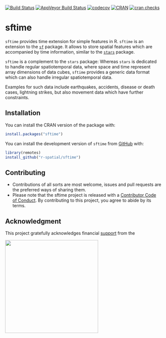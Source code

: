 
<!-- README.md is generated from README.Rmd. Please edit that file -->

[![Build
Status](https://travis-ci.org/r-spatial/sftime.png?branch=master)](https://travis-ci.org/r-spatial/sftime)
[![AppVeyor Build
Status](https://ci.appveyor.com/api/projects/status/github/r-spatial/sftime?branch=master&svg=true)](https://ci.appveyor.com/project/edzerpebesma/sftime)
[![codecov](https://codecov.io/gh/r-spatial/sftime/branch/master/graph/badge.svg)](https://codecov.io/gh/r-spatial/sftime)
[![CRAN](https://www.r-pkg.org/badges/version/sftime)](https://cran.r-project.org/package=sftime)
[![cran
checks](https://badges.cranchecks.info/worst/sftime.svg)](https://cran.r-project.org/web/checks/check_results_sftime.html)

# sftime

`sftime` provides time extension for simple features in R. `sftime` is
an extension to the [`sf`](https://github.com/r-spatial/sf) package. It
allows to store spatial features which are accompanied by time
information, similar to the
[`stars`](https://github.com/r-spatial/stars/) package.

`sftime` is a complement to the `stars` package: Whereas `stars` is
dedicated to handle regular spatiotemporal data, where space and time
represent array dimensions of data cubes, `sftime` provides a generic
data format which can also handle irregular spatiotemporal data.

Examples for such data include earthquakes, accidents, disease or death
cases, lightning strikes, but also movement data which have further
constraints.

## Installation

You can install the CRAN version of the package with:

``` r
install.packages("sftime")
```

You can install the development version of `sftime` from
[GitHub](https://github.com/) with:

``` r
library(remotes)
install_github("r-spatial/sftime")
```

## Contributing

- Contributions of all sorts are most welcome, issues and pull requests
  are the preferred ways of sharing them.
- Please note that the sftime project is released with a [Contributor
  Code of
  Conduct](https://contributor-covenant.org/version/2/0/CODE_OF_CONDUCT.html).
  By contributing to this project, you agree to abide by its terms.

## Acknowledgment

This project gratefully acknowledges financial
[support](https://www.r-consortium.org/projects) from the

<a href="https://www.r-consortium.org/projects/awarded-projects">
<img src="https://www.r-consortium.org/wp-content/uploads/sites/13/2016/09/RConsortium_Horizontal_Pantone.png" width="300">
</a>
